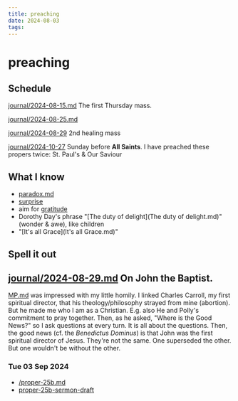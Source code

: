 ```yaml
---
title: preaching
date: 2024-08-03
tags: 
---
```

# preaching

## Schedule

[journal/2024-08-15.md](journal/2024-08-15.md.md) The first Thursday mass.

[journal/2024-08-25.md](journal/2024-08-25.md)

[journal/2024-08-29](journal/2024-08-29.md) 2nd healing mass

[journal/2024-10-27](journal/2024-10-27.md) Sunday before **All Saints**. I have preached these propers twice: St. Paul's & Our Saviour

## What I know

- [paradox.md](paradox.md)
- [surprise](surprise.md)
- aim for [gratitude](gratitude.md)
- Dorothy Day's phrase "[The duty of delight](The duty of delight.md)" (wonder & awe), like children
- "[It's all Grace](It's all Grace.md)"

## Spell it out

##  [journal/2024-08-29.md](journal/2024-08-29.md) On John the Baptist.

[MP.md](MP.md) was impressed with my little homily. I linked Charles Carroll, my first spiritual director, that his theology/philosophy strayed from mine (abortion). But he made me who I am as a Christian. E.g. also He and Polly's commitment to pray together. Then, as he asked, "Where is the Good News?" so I ask questions at every turn. It is all about the questions. Then, the good news (cf. the *Benedictus Dominus*) is that John was the first spiritual director of Jesus. They're not the same. One superseded the other. But one wouldn't be without the other. 

### Tue 03 Sep 2024
- [/proper-25b.md](/proper-25b.md) 
- [proper-25b-sermon-draft](/proper-25b-sermon-draft.md)

